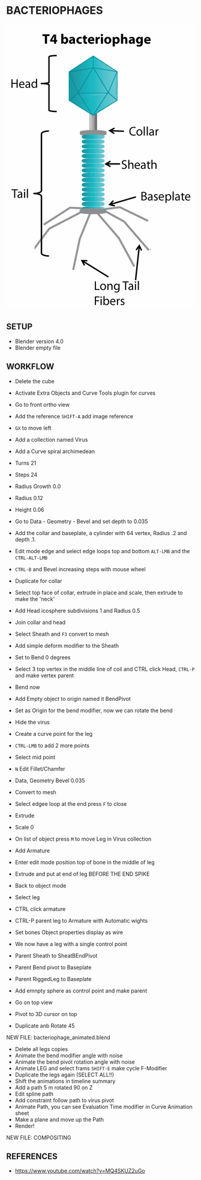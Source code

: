 # BACTERIOPHAGES

![bacteriophage reference](bacteriophage.png)

## SETUP

 * Blender version 4.0
 * Blender empty file

## WORKFLOW

- Delete the cube
- Activate Extra Objects and Curve Tools plugin for curves
- Go to front ortho view
- Add the reference `SHIFT-A` add image reference
- `GX` to move left
- Add a collection named Virus
- Add a Curve spiral archimedean
- Turns 21
- Steps 24
- Radius Growth 0.0
- Radius 0.12
- Height 0.06
- Go to Data - Geometry - Bevel and set depth to 0.035
- Add the collar and baseplate, a cylinder with 64 vertex, Radius .2 and depth .1. 
- Edit mode edge and select edge loops top and bottom `ALT-LMB` and the `CTRL-ALT-LMB`
- `CTRL-B` and Bevel increasing steps with mouse wheel
- Duplicate for collar
- Select top face of collar, extrude in place and scale, then extrude to make the 'neck'
- Add Head icosphere subdivisions 1 and Radius 0.5
- Join collar and head
- Select Sheath and `F3` convert to mesh
- Add simple deform modifier to the Sheath
- Set to Bend 0 degrees
- Select 3 top vertex in the middle line of coil and CTRL click Head, `CTRL-P` and make vertex parent
- Bend now
- Add Empty object to origin named it BendPivot
- Set as Origin for the bend modifier, now we can rotate the bend

- Hide the virus
- Create a curve point for the leg
- `CTRL-LMB` to add 2 more points
- Select mid point
- `N` Edit Fillet/Chamfer
- Data, Geometry Bevel 0.035
- Convert to mesh
- Select edgee loop at the end press `F` to close
- Extrude
- Scale 0
- On list of object press `M` to move Leg in Virus collection
- Add Armature
- Enter edit mode position top of bone in the middle of leg
- Extrude and put at end of leg BEFORE THE END SPIKE
- Back to object mode
- Select leg
- CTRL click armature
- CTRL-P parent leg to Armature with Automatic wights
- Set bones Object properties display as wire
- We now have a leg with a single control point
- Parent Sheath to SheatBEndPivot
- Parent Bend pivot to Baseplate
- Parent RiggedLeg to Baseplate
- Add emnpty sphere as control point and make parent
- Go on top view
- Pivot to 3D cursor on top
- Duplicate anb Rotate 45


NEW FILE: bacteriophage_animated.blend

- Delete all legs copies
- Animate the bend modifier angle with noise
- Animate the bend pivot rotation angle with noise
- Animate LEG and select frams `SHIFT-E` make cycle F-Modifier
- Duplicate the legs again (SELECT ALL!!)
- Shift the animations in timeline summary
- Add a path 5 m rotated 90 on Z
- Edit spline path
- Add constraint follow path to virus pivot
- Animate Path, you can see Evaluation Time modifier in Curve Animation sheet
- Make a plane and move up the Path 
- Render!


NEW FILE: COMPOSITING

## REFERENCES

 * https://www.youtube.com/watch?v=MQ4SKUZ2uGo
 
